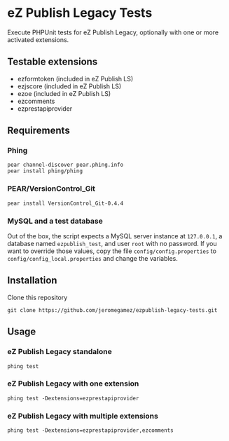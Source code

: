 # eZ Publish Legacy Tests

Execute PHPUnit tests for eZ Publish Legacy, optionally with one or more activated
extensions.

## Testable extensions

- ezformtoken (included in eZ Publish LS)
- ezjscore (included in eZ Publish LS)
- ezoe (included in eZ Publish LS)
- ezcomments
- ezprestapiprovider

## Requirements

### Phing

```
pear channel-discover pear.phing.info
pear install phing/phing
```

### PEAR/VersionControl_Git

```
pear install VersionControl_Git-0.4.4
```

### MySQL and a test database

Out of the box, the script expects a MySQL server instance at `127.0.0.1`, a database named `ezpublish_test`,
and user `root` with no password. If you want to override those values, copy the file `config/config.properties` to
`config/config_local.properties` and change the variables.


## Installation

Clone this repository

```
git clone https://github.com/jeromegamez/ezpublish-legacy-tests.git
```

## Usage

### eZ Publish Legacy standalone

```
phing test
```

### eZ Publish Legacy with one extension

```
phing test -Dextensions=ezprestapiprovider
```

### eZ Publish Legacy with multiple extensions

```
phing test -Dextensions=ezprestapiprovider,ezcomments
```

